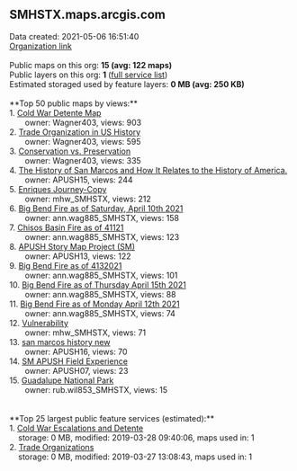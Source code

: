 <h2>SMHSTX.maps.arcgis.com</h2> Data created: 2021-05-06 16:51:40 <br /><a target='new' href='https://SMHSTX.maps.arcgis.com'>Organization link</a><br /><br />Public maps on this org: <b>15 (avg: 122 maps)</b><br />Public layers on this org: <b>1 </b>(<a target='new' href='https://services.arcgis.com/SdS4egJKV9C7aXNg/ArcGIS/rest/services'>full service list</a>)<br />Estimated storaged used by feature layers: <b>0 MB (avg: 250 KB)</b><br /><br />**Top 50 public maps by views:**<br />  1. <a target='new' href='https://www.arcgis.com/home/item.html?id=888e8ea532ab45ac9c5a70ee4c440d09'>Cold War Detente Map</a> <br />  &nbsp;&nbsp;&nbsp;&nbsp; &nbsp;&nbsp;owner: Wagner403, views: 903<br />  2. <a target='new' href='https://www.arcgis.com/home/item.html?id=464577f5bb6f429ab9d19c281a3ab602'>Trade Organization in US History</a> <br />  &nbsp;&nbsp;&nbsp;&nbsp; &nbsp;&nbsp;owner: Wagner403, views: 595<br />  3. <a target='new' href='https://www.arcgis.com/home/item.html?id=a09cb55cc9bf4274922418694d4a1b40'>Conservation vs. Preservation</a> <br />  &nbsp;&nbsp;&nbsp;&nbsp; &nbsp;&nbsp;owner: Wagner403, views: 335<br />  4. <a target='new' href='https://www.arcgis.com/home/item.html?id=0eef43a088c94bf5a699a877c9a7bdcd'>The History of San Marcos and How It Relates to the History of America.</a> <br />  &nbsp;&nbsp;&nbsp;&nbsp; &nbsp;&nbsp;owner: APUSH15, views: 244<br />  5. <a target='new' href='https://www.arcgis.com/home/item.html?id=468f4b1f44064737a74127126d8adeb6'>Enriques Journey-Copy</a> <br />  &nbsp;&nbsp;&nbsp;&nbsp; &nbsp;&nbsp;owner: mhw_SMHSTX, views: 212<br />  6. <a target='new' href='https://www.arcgis.com/home/item.html?id=da55eb6e75514099a148c1022d4e01f9'>Big Bend Fire as of Saturday, April 10th 2021</a> <br />  &nbsp;&nbsp;&nbsp;&nbsp; &nbsp;&nbsp;owner: ann.wag885_SMHSTX, views: 158<br />  7. <a target='new' href='https://www.arcgis.com/home/item.html?id=3e858916f69a44478c315584823699ec'>Chisos Basin Fire as of 41121</a> <br />  &nbsp;&nbsp;&nbsp;&nbsp; &nbsp;&nbsp;owner: ann.wag885_SMHSTX, views: 123<br />  8. <a target='new' href='https://www.arcgis.com/home/item.html?id=e3f19c6f019e4a2bbf5d3d3f080096ec'>APUSH Story Map Project (SM)</a> <br />  &nbsp;&nbsp;&nbsp;&nbsp; &nbsp;&nbsp;owner: APUSH13, views: 122<br />  9. <a target='new' href='https://www.arcgis.com/home/item.html?id=e1f51ec1c92d4b499d9bc2d2d85fbd7c'>Big Bend Fire as of 4132021</a> <br />  &nbsp;&nbsp;&nbsp;&nbsp; &nbsp;&nbsp;owner: ann.wag885_SMHSTX, views: 101<br />  10. <a target='new' href='https://www.arcgis.com/home/item.html?id=f28c0a746dda4b3b88fb549ba439657e'>Big Bend Fire as of Thursday April 15th 2021</a> <br />  &nbsp;&nbsp;&nbsp;&nbsp; &nbsp;&nbsp;owner: ann.wag885_SMHSTX, views: 88<br />  11. <a target='new' href='https://www.arcgis.com/home/item.html?id=a8ea5c142b4f4fdb930c78ea6ca4fd3f'>Big Bend Fire as of Monday April 12th 2021</a> <br />  &nbsp;&nbsp;&nbsp;&nbsp; &nbsp;&nbsp;owner: ann.wag885_SMHSTX, views: 74<br />  12. <a target='new' href='https://www.arcgis.com/home/item.html?id=49688e6197dd45609c402fe2f3ac226c'>Vulnerability</a> <br />  &nbsp;&nbsp;&nbsp;&nbsp; &nbsp;&nbsp;owner: mhw_SMHSTX, views: 71<br />  13. <a target='new' href='https://www.arcgis.com/home/item.html?id=24281b4d3b8f4281ae266c2679194add'>san marcos history new</a> <br />  &nbsp;&nbsp;&nbsp;&nbsp; &nbsp;&nbsp;owner: APUSH16, views: 70<br />  14. <a target='new' href='https://www.arcgis.com/home/item.html?id=8a5b2943d1de421c9d6f3b69140181c6'>SM APUSH Field Experience</a> <br />  &nbsp;&nbsp;&nbsp;&nbsp; &nbsp;&nbsp;owner: APUSH07, views: 23<br />  15. <a target='new' href='https://www.arcgis.com/home/item.html?id=1b852000baaf4501aacdea893c6966b0'>Guadalupe National Park</a> <br />  &nbsp;&nbsp;&nbsp;&nbsp; &nbsp;&nbsp;owner: rub.wil853_SMHSTX, views: 15<br /><br /><br />**Top 25 largest public feature services (estimated):**<br /> 1. <a target='new' href='https://www.arcgis.com/home/item.html?id=f53835728cfb499087624335f67fac73'>Cold War Escalations and Detente</a><br /> &nbsp;&nbsp;&nbsp;&nbsp;storage: 0 MB, modified: 2019-03-28 09:40:06, maps used in: 1<br /> 2. <a target='new' href='https://www.arcgis.com/home/item.html?id=88ca47ce841e4ad288e8fe5dfd7989e4'>Trade Organizations</a><br /> &nbsp;&nbsp;&nbsp;&nbsp;storage: 0 MB, modified: 2019-03-27 13:08:43, maps used in: 1<br />